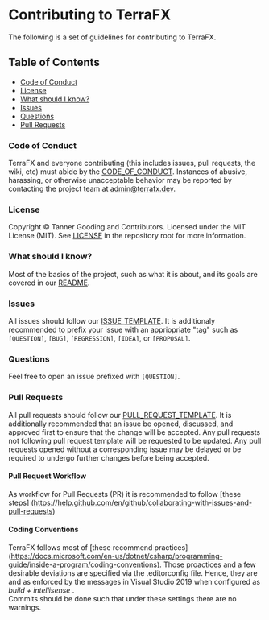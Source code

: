 # Contributing to TerraFX

The following is a set of guidelines for contributing to TerraFX.

## Table of Contents

* [Code of Conduct](#code-of-conduct)
* [License](#license)
* [What should I know?](#what-should-i-know)
* [Issues](#issues)
* [Questions](#questions)
* [Pull Requests](#pull-requests)

### Code of Conduct

TerraFX and everyone contributing (this includes issues, pull requests, the
wiki, etc) must abide by the [CODE_OF_CONDUCT](CODE_OF_CONDUCT.md).
Instances of abusive, harassing, or otherwise unacceptable behavior may be
reported by contacting the project team at admin@terrafx.dev.

### License

Copyright © Tanner Gooding and Contributors. Licensed under the MIT License
(MIT). See [LICENSE](../LICENSE.md) in the repository root for more information.

### What should I know?

Most of the basics of the project, such as what it is about, and its goals are
covered in our [README](README.md).

### Issues

All issues should follow our [ISSUE_TEMPLATE](ISSUE_TEMPLATE.md). It is
additionaly recommended to prefix your issue with an appriopriate "tag" such as
`[QUESTION]`, `[BUG]`, `[REGRESSION]`, `[IDEA]`, or `[PROPOSAL]`.

### Questions

Feel free to open an issue prefixed with `[QUESTION]`.

### Pull Requests

All pull requests should follow our
[PULL_REQUEST_TEMPLATE](PULL_REQUEST_TEMPLATE.md). It is additionally
recommended that an issue be opened, discussed, and approved first to ensure
that the change will be accepted. Any pull requests not following pull request
template will be requested to be updated. Any pull requests opened without a
corresponding issue may be delayed or be required to undergo further changes
before being accepted.

#### Pull Request Workflow

As workflow for Pull Requests (PR) it is recommended to follow [these steps]
(https://help.github.com/en/github/collaborating-with-issues-and-pull-requests)

#### Coding Conventions

TerraFX follows most of [these recommend practices] 
(https://docs.microsoft.com/en-us/dotnet/csharp/programming-guide/inside-a-program/coding-conventions).
Those proactices and a few desirable deviations are specified via the .editorconfig file.
Hence, they are and as enforced by the messages in Visual Studio 2019 
when configured as *build + intellisense* .  
Commits should be done such that under these settings there are no warnings.
   